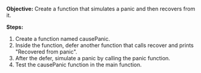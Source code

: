 **Objective:** Create a function that simulates a panic and then recovers from it.

**Steps:**
1. Create a function named causePanic.
2. Inside the function, defer another function that calls recover and prints "Recovered from panic".
3. After the defer, simulate a panic by calling the panic function.
4. Test the causePanic function in the main function.